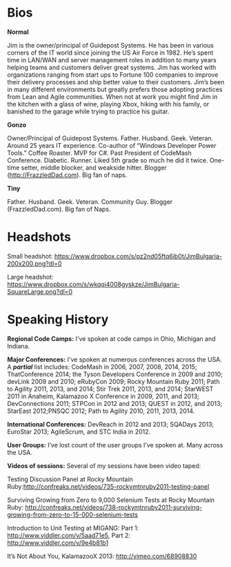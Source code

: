 
# Bios

**Normal**

Jim is the owner/principal of Guidepost Systems. He has been in various corners of the IT world since joining the US Air Force in 1982. He’s spent time in LAN/WAN and server management roles in addition to many years helping teams and customers deliver great systems. Jim has worked with organizations ranging from start ups to Fortune 100 companies to improve their delivery processes and ship better value to their customers. Jim’s been in many different environments but greatly prefers those adopting practices from Lean and Agile communities. When not at work you might find Jim in the kitchen with a glass of wine, playing Xbox, hiking with his family, or banished to the garage while trying to practice his guitar.

**Gonzo** 

Owner/Principal of Guidepost Systems. Father.  Husband.  Geek. Veteran. Around 25 years IT experience. Co-author of “Windows Developer Power Tools.” Coffee Roaster.  MVP for C#.  Past President of  CodeMash Conference. Diabetic. Runner. Liked 5th grade so much he did it twice. One-time setter, middle blocker, and weakside hitter. Blogger (http://FrazzledDad.com). Big fan of naps.


**Tiny**

Father. Husband. Geek. Veteran. Community Guy. Blogger (FrazzledDad.com). Big fan of Naps. 

# Headshots
Small headshot: https://www.dropbox.com/s/pz2nd05ftq6ib0t/JimBulgaria-200x200.png?dl=0

Large headshot: https://www.dropbox.com/s/wkqqi4008gyskze/JimBulgaria-SquareLarge.png?dl=0


# <a name='history'></a>Speaking History

**Regional Code Camps:** I've spoken at code camps in Ohio, Michigan and Indiana. 

**Major Conferences:** I've spoken at numerous conferences across the USA. A ***partial*** list includes: CodeMash in 2006, 2007, 2008, 2014, 2015; ThatConference 2014; the Tyson Developers Conference in 2009 and 2010; devLink 2009 and 2010; eRubyCon 2009; Rocky Mountain Ruby 2011; Path to Agility 2011, 2013, and 2014; Stir Trek 2011, 2013, and 2014; StarWEST 2011 in Anaheim, Kalamazoo X Conference in 2009, 2011, and 2013; DevConnections 2011; STPCon in 2012 and 2013; QUEST in 2012, and 2013; StarEast 2012;PNSQC 2012; Path to Agility 2010, 2011, 2013, 2014.

**International Conferences:** DevReach in 2012 and 2013; SQADays 2013; EuroStar 2013; AgileScrum, and STC India in 2012. 

**User Groups:** I’ve lost count of the user groups I’ve spoken at. Many across the USA.

**Videos of sessions:**
Several of my sessions have been video taped: 

Testing Discussion Panel at Rocky Mountain Ruby:http://confreaks.net/videos/735-rockymtnruby2011-testing-panel 

Surviving Growing from Zero to 9,000 Selenium Tests at 
Rocky Mountain Ruby: http://confreaks.net/videos/738-rockymtnruby2011-surviving-growing-from-zero-to-15-000-selenium-tests 

Introduction to Unit Testing at MIGANG: Part 1: http://www.viddler.com/v/5aad71e5, Part 2: http://www.viddler.com/v/9e4b81b1

It’s Not About You, KalamazooX 2013: http://vimeo.com/68908830

